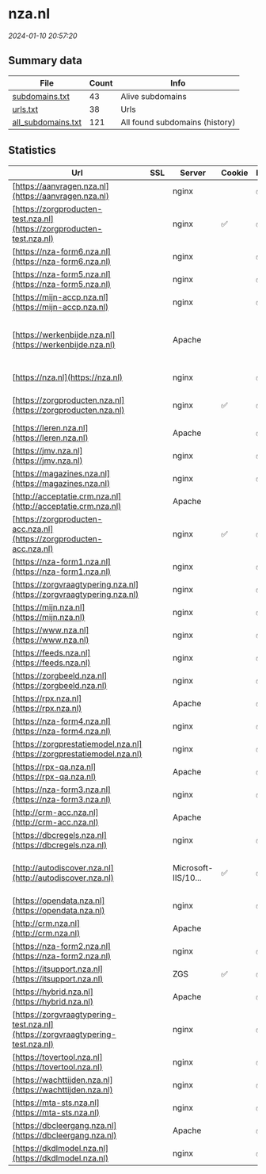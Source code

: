 # nza.nl
*2024-01-10 20:57:20*
## Summary data
| File       | Count | Info |
|------------|-------|------|
|[subdomains.txt](/data/nza.nl/subdomains.txt)|43|Alive subdomains|
|[urls.txt](/data/nza.nl/urls.txt)|38|Urls|
|[all_subdomains.txt](/data/nza.nl/all_subdomains.txt)|121|All found subdomains (history)|
## Statistics
| Url | SSL | Server | Cookie | HSTS | CSP | XFO | XXP | RP | Tech |Title |
|------------|-------|------|------|------|------|------|------|------|------|------|
|[https://aanvragen.nza.nl](https://aanvragen.nza.nl)| |nginx| |:white_check_mark: | | 1:white_check_mark: | | 3:white_check_mark: |HSTS Nginx|NZA - EPOS|
|[https://zorgproducten-test.nza.nl](https://zorgproducten-test.nza.nl)| |nginx|:white_check_mark: |:white_check_mark: |:warning: | 1:white_check_mark: | 2:white_check_mark: | 3:white_check_mark: |Azure HSTS Microsoft ASP.NET Nginx|NZa zorgproducta...|
|[https://nza-form6.nza.nl](https://nza-form6.nza.nl)| |nginx| |:white_check_mark: | | 1:white_check_mark: | | 3:white_check_mark: |HSTS Nginx|Mendix|
|[https://nza-form5.nza.nl](https://nza-form5.nza.nl)| |nginx| |:white_check_mark: | | 1:white_check_mark: | | 3:white_check_mark: |HSTS Nginx|Mendix|
|[https://mijn-accp.nza.nl](https://mijn-accp.nza.nl)| |nginx| |:white_check_mark: | | 1:white_check_mark: | | 3:white_check_mark: |HSTS Nginx|Mijn NZa|
|[https://werkenbijde.nza.nl](https://werkenbijde.nza.nl)| |Apache| | | | | | 3:white_check_mark: |Apache HTTP Server Elementor:3.18.3 MySQL PHP WordPress|Home - Werken bi...|
|[https://nza.nl](https://nza.nl)| |nginx| |:white_check_mark: |:warning: | 1:white_check_mark: | 2:white_check_mark: | 3:white_check_mark: |HSTS Nginx|301 Moved Perman...|
|[https://zorgproducten.nza.nl](https://zorgproducten.nza.nl)| |nginx|:white_check_mark: |:white_check_mark: |:warning: | 1:white_check_mark: | 2:white_check_mark: | 3:white_check_mark: |Azure HSTS Microsoft ASP.NET Nginx|NZa zorgproducta...|
|[https://leren.nza.nl](https://leren.nza.nl)| |Apache| |:white_check_mark: |:warning: | 1:white_check_mark: | 2:white_check_mark: | 3:white_check_mark: |Apache HTTP Server HSTS|301 Moved Perman...|
|[https://jmv.nza.nl](https://jmv.nza.nl)| |nginx| |:white_check_mark: | | 1:white_check_mark: | | 3:white_check_mark: |HSTS Nginx|JMV|
|[https://magazines.nza.nl](https://magazines.nza.nl)| |nginx| |:white_check_mark: |:warning: | 1:white_check_mark: | 2:white_check_mark: | 3:white_check_mark: |HSTS Nginx||
|[http://acceptatie.crm.nza.nl](http://acceptatie.crm.nza.nl)| |Apache| | | | | | 3:white_check_mark: |Apache HTTP Server|301 Moved Perman...|
|[https://zorgproducten-acc.nza.nl](https://zorgproducten-acc.nza.nl)| |nginx|:white_check_mark: |:white_check_mark: |:warning: | 1:white_check_mark: | 2:white_check_mark: | 3:white_check_mark: |Azure HSTS Microsoft ASP.NET Nginx|NZa zorgproducta...|
|[https://nza-form1.nza.nl](https://nza-form1.nza.nl)| |nginx| |:white_check_mark: | | 1:white_check_mark: | | 3:white_check_mark: |HSTS Nginx|Mendix|
|[https://zorgvraagtypering.nza.nl](https://zorgvraagtypering.nza.nl)| |nginx| |:white_check_mark: |:warning: | 1:white_check_mark: | | 3:white_check_mark: |HSTS Nginx|NZa Zorgvraagtyp...|
|[https://mijn.nza.nl](https://mijn.nza.nl)| |nginx| |:white_check_mark: | | | | 3:white_check_mark: |HSTS Nginx|Deze pagina is m...|
|[https://www.nza.nl](https://www.nza.nl)| |nginx| |:white_check_mark: |:warning: | 1:white_check_mark: | 2:white_check_mark: | 3:white_check_mark: |Bloomreach HSTS Nginx|Wij werken aan g...|
|[https://feeds.nza.nl](https://feeds.nza.nl)| |nginx| |:white_check_mark: | | 1:white_check_mark: | 2:white_check_mark: | 3:white_check_mark: |HSTS Nginx||
|[https://zorgbeeld.nza.nl](https://zorgbeeld.nza.nl)| |nginx| |:white_check_mark: | | 1:white_check_mark: | | 3:white_check_mark: |HSTS Nginx|NZa Zorgbeeld|
|[https://rpx.nza.nl](https://rpx.nza.nl)| |Apache| |:white_check_mark: |:warning: | 1:white_check_mark: | 2:white_check_mark: | 3:white_check_mark: |Apache HTTP Server|301 Moved Perman...|
|[https://nza-form4.nza.nl](https://nza-form4.nza.nl)| |nginx| |:white_check_mark: | | 1:white_check_mark: | | 3:white_check_mark: |HSTS Nginx|NZA - EPOS|
|[https://zorgprestatiemodel.nza.nl](https://zorgprestatiemodel.nza.nl)| |nginx| |:white_check_mark: | | 1:white_check_mark: | | 3:white_check_mark: |HSTS Nginx|Mendix|
|[https://rpx-qa.nza.nl](https://rpx-qa.nza.nl)| |Apache| |:white_check_mark: |:warning: | 1:white_check_mark: | 2:white_check_mark: | 3:white_check_mark: |Apache HTTP Server|301 Moved Perman...|
|[https://nza-form3.nza.nl](https://nza-form3.nza.nl)| |nginx| |:white_check_mark: | | 1:white_check_mark: | | 3:white_check_mark: |HSTS Nginx|Mendix|
|[http://crm-acc.nza.nl](http://crm-acc.nza.nl)| |Apache| | | | | | 3:white_check_mark: |Apache HTTP Server|301 Moved Perman...|
|[https://dbcregels.nza.nl](https://dbcregels.nza.nl)| |nginx| |:white_check_mark: |:warning: | 1:white_check_mark: | 2:white_check_mark: | 3:white_check_mark: |HSTS Nginx|301 Moved Perman...|
|[http://autodiscover.nza.nl](http://autodiscover.nza.nl)| |Microsoft-IIS/10...|:white_check_mark: |:white_check_mark: | | 1:white_check_mark: | 2:white_check_mark: | 3:white_check_mark: |IIS:10.0 Microsoft ASP.NET Windows Server||
|[https://opendata.nza.nl](https://opendata.nza.nl)| |nginx| |:white_check_mark: | | 1:white_check_mark: | 2:white_check_mark: | 3:white_check_mark: |HSTS Nginx||
|[http://crm.nza.nl](http://crm.nza.nl)| |Apache| | | | | | 3:white_check_mark: |Apache HTTP Server|301 Moved Perman...|
|[https://nza-form2.nza.nl](https://nza-form2.nza.nl)| |nginx| |:white_check_mark: | | 1:white_check_mark: | | 3:white_check_mark: |HSTS Nginx|NZA - EPOS|
|[https://itsupport.nza.nl](https://itsupport.nza.nl)| |ZGS|:white_check_mark: |:white_check_mark: | | 1:white_check_mark: | 2:white_check_mark: | 3:white_check_mark: |HSTS||
|[https://hybrid.nza.nl](https://hybrid.nza.nl)| |Apache| |:white_check_mark: | | 1:white_check_mark: | | 3:white_check_mark: |Apache HTTP Server HSTS|403 hybrid443 no...|
|[https://zorgvraagtypering-test.nza.nl](https://zorgvraagtypering-test.nza.nl)| |nginx| |:white_check_mark: |:warning: | 1:white_check_mark: | | 3:white_check_mark: |HSTS Nginx|NZa Zorgvraagtyp...|
|[https://tovertool.nza.nl](https://tovertool.nza.nl)| |nginx| |:white_check_mark: | | 1:white_check_mark: | | 3:white_check_mark: |HSTS Nginx|403 Forbidden|
|[https://wachttijden.nza.nl](https://wachttijden.nza.nl)| |nginx| |:white_check_mark: | | 1:white_check_mark: | | 3:white_check_mark: |HSTS Nginx|NZA - Wachttijde...|
|[https://mta-sts.nza.nl](https://mta-sts.nza.nl)| |nginx| |:white_check_mark: | 1:white_check_mark: | 2:white_check_mark: | 3:white_check_mark: |Nginx|302 Found|
|[https://dbcleergang.nza.nl](https://dbcleergang.nza.nl)| |Apache| |:white_check_mark: |:warning: | 1:white_check_mark: | 2:white_check_mark: | 3:white_check_mark: |Apache HTTP Server HSTS|301 Moved Perman...|
|[https://dkdlmodel.nza.nl](https://dkdlmodel.nza.nl)| |nginx| |:white_check_mark: | 1:white_check_mark: | 2:white_check_mark: | 3:white_check_mark: |HSTS Nginx|Draagkracht Draa...|